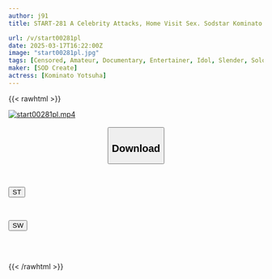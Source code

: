 ```yaml
---
author: j91
title: START-281 A Celebrity Attacks, Home Visit Sex. Sodstar Kominato Yotsuba Is Available For Unlimited Ejaculation.

url: /v/start00281pl
date: 2025-03-17T16:22:00Z
image: "start00281pl.jpg"
tags: [Censored, Amateur, Documentary, Entertainer, Idol, Slender, Solowork]
maker: [SOD Create]
actress: [Kominato Yotsuha]
---
```



{{< rawhtml >}}

<div class="video" data-videoid="23xvZryVXvhRD3">
    <a href="javascript:;">
        <img src="/v/start00281pl/start00281pl.jpg" width="WIDTH" height="HEIGHT" alt="start00281pl.mp4" loading="lazy">
    </a>
</div>

<script type="text/javascript" src="https://j91.asia/asset/on-demand-st.js"></script>

<br>
  <link rel="stylesheet" href="https://j91.asia/asset/bs5.css">
  
  <center>
  <button class="btn btn-primary" type="button" data-bs-toggle="collapse" data-bs-target=".multi-collapse" aria-expanded="false" aria-controls="multiCollapseExample1 multiCollapseExample2"><h2>Download</h2></button></center>
</p>
<div class="row">
  <div class="col">
    <div class="collapse multi-collapse" id="multiCollapseExample1">
      <div class="card card-body">
	      	      <br>
<div class="buttons">  
<p><a href="/v/start00281pl/st.html" target="_blank"><button class="btn-hover color-3"><i class="fa fa-download"></i> ST</button></a></p></div>
    </div>
  </div>
</div>
  <div class="col">
    <div class="collapse multi-collapse" id="multiCollapseExample2">
      <div class="card card-body">
	      <br>
<div class="buttons">
<p><a href="/v/start00281pl/sw.html" target="_blank"><button class="btn-hover color-2"><i class="fa fa-download"></i> SW</button></a></p></div>
<br><br>
      </div>
    </div>
  </div>
</div>

{{< /rawhtml >}}